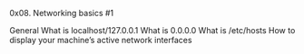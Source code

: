 0x08. Networking basics #1

General
What is localhost/127.0.0.1
What is 0.0.0.0
What is /etc/hosts
How to display your machine’s active network interfaces
